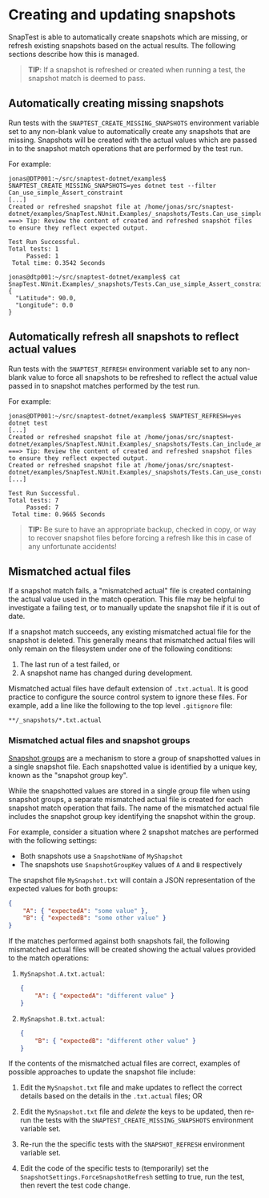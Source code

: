 # Creating and updating snapshots

SnapTest is able to automatically create snapshots which are missing, or refresh existing snapshots based on the actual results. The following sections describe how this is managed.

> __TIP__: If a snapshot is refreshed or created when running a test, the snapshot match is deemed to pass.


## Automatically creating missing snapshots

Run tests with the `SNAPTEST_CREATE_MISSING_SNAPSHOTS` environment variable set to any non-blank value to automatically create any snapshots that are missing. Snapshots will be created with the actual values which are passed in to the snapshot match operations that are performed by the test run.

For example:

```shell
jonas@DTP001:~/src/snaptest-dotnet/examples$ SNAPTEST_CREATE_MISSING_SNAPSHOTS=yes dotnet test --filter Can_use_simple_Assert_constraint
[...]
Created or refreshed snapshot file at /home/jonas/src/snaptest-dotnet/examples/SnapTest.NUnit.Examples/_snapshots/Tests.Can_use_simple_Assert_constraint.txt
===> Tip: Review the content of created and refreshed snapshot files to ensure they reflect expected output.

Test Run Successful.
Total tests: 1
     Passed: 1
 Total time: 0.3542 Seconds

jonas@dtp001:~/src/snaptest-dotnet/examples$ cat SnapTest.NUnit.Examples/_snapshots/Tests.Can_use_simple_Assert_constraint.txt
{
  "Latitude": 90.0,
  "Longitude": 0.0
}
```


## Automatically refresh all snapshots to reflect actual values

Run tests with the `SNAPTEST_REFRESH` environment variable set to any non-blank value to force all snapshots to be refreshed to reflect the actual value passed in to snapshot matches performed by the test run.

For example:

```shell
jonas@DTP001:~/src/snaptest-dotnet/examples$ SNAPTEST_REFRESH=yes dotnet test
[...]
Created or refreshed snapshot file at /home/jonas/src/snaptest-dotnet/examples/SnapTest.NUnit.Examples/_snapshots/Tests.Can_include_and_exclude_fields.txt
===> Tip: Review the content of created and refreshed snapshot files to ensure they reflect expected output.
Created or refreshed snapshot file at /home/jonas/src/snaptest-dotnet/examples/SnapTest.NUnit.Examples/_snapshots/Tests.Can_use_constraint_expression.txt
[...]

Test Run Successful.
Total tests: 7
     Passed: 7
 Total time: 0.9665 Seconds
 ```

> __TIP:__ Be sure to have an appropriate backup, checked in copy, or way to recover snapshot files before forcing a refresh like this in case of any unfortunate accidents!


## Mismatched actual files

If a snapshot match fails, a "mismatched actual" file is created containing the actual value used in the match operation. This file may be helpful to investigate a failing test, or to manually update the snapshot file if it is out of date.

If a snapshot match succeeds, any existing mismatched actual file for the snapshot is deleted. This generally means that mismatched actual files will only remain on the filesystem under one of the following conditions:
1. The last run of a test failed, or
1. A snapshot name has changed during development.

Mismatched actual files have default extension of `.txt.actual`. It is good practice to configure the source control system to ignore these files. For example, add a line like the following to the top level `.gitignore` file:

```
**/_snapshots/*.txt.actual
```

### Mismatched actual files and snapshot groups

[Snapshot groups](SnapshotGroups.md) are a mechanism to store a group of snapshotted values in a single snapshot file. Each snapshotted value is identified by a unique key, known as the "snapshot group key".

While the snapshotted values are stored in a single group file when using snapshot groups, a separate mismatched actual file is created for each snapshot match operation that fails. The name of the mismatched actual file includes the snapshot group key identifying the snapshot within the group.

For example, consider a situation where 2 snapshot matches are performed with the following settings:
- Both snapshots use a `SnapshotName` of `MyShapshot`
- The snapshots use `SnapshotGroupKey` values of `A` and `B` respectively

The snapshot file `MySnapshot.txt` will contain a JSON representation of the expected values for both groups:

```json
{
    "A": { "expectedA": "some value" },
    "B": { "expectedB": "some other value" }
}
```

If the matches performed against both snapshots fail, the following mismatched actual files will be created showing the actual values provided to the match operations:

1. `MySnapshot.A.txt.actual`:
    ```json
    {
        "A": { "expectedA": "different value" }
    }
    ```

1. `MySnapshot.B.txt.actual`:
    ```json
    {
        "B": { "expectedB": "different other value" }
    }
    ```

If the contents of the mismatched actual files are correct, examples of possible approaches to update the snapshot file include:

1. Edit the `MySnapshot.txt` file and make updates to reflect the correct details based on the details in the `.txt.actual` files; OR

1. Edit the `MySnapshot.txt` file and _delete_ the keys to be updated, then re-run the tests with the `SNAPTEST_CREATE_MISSING_SNAPSHOTS` environment variable set.

1. Re-run the the specific tests with the `SNAPSHOT_REFRESH` environment variable set.

1. Edit the code of the specific tests to (temporarily) set the `SnapshotSettings.ForceSnapshotRefresh` setting to true, run the test, then revert the test code change.
